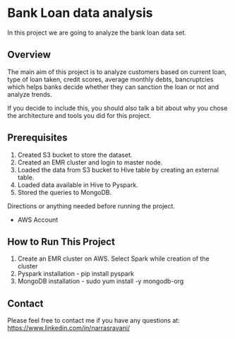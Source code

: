 # Bank Loan data analysis

In this project we are going to analyze the bank loan data set. 

## Overview
The main aim of this project is to analyze customers based on current loan, type of loan taken, credit scores, average monthly debts, bancruptcies which helps banks decide whether they can sanction the loan or not and analyze trends.

If you decide to include this, you should also talk a bit about why you chose the architecture and tools you did for this project.

## Prerequisites
1. Created S3 bucket to store the dataset.
2. Created an EMR cluster and login to master node.
2. Loaded the data from S3 bucket to Hive table by creating an external table.
3. Loaded data available in Hive to Pyspark.
4. Stored the queries to MongoDB.

Directions or anything needed before running the project.

- AWS Account

## How to Run This Project

1. Create an EMR cluster on AWS. Select Spark while creation of the cluster
2. Pyspark installation - pip install pyspark
3. MongoDB installation - sudo yum install -y mongodb-org 


## Contact

Please feel free to contact me if you have any questions at: https://www.linkedin.com/in/narrasravani/
